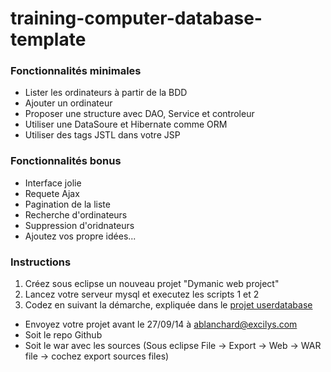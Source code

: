 training-computer-database-template
============================

### Fonctionnalités minimales
* Lister les ordinateurs à partir de la BDD
* Ajouter un ordinateur
* Proposer une structure avec DAO, Service et controleur
* Utiliser une DataSoure et Hibernate comme ORM
* Utiliser des tags JSTL dans votre JSP

### Fonctionnalités bonus
* Interface jolie
* Requete Ajax
* Pagination de la liste
* Recherche d'ordinateurs
* Suppression d'oridnateurs
* Ajoutez vos propre idées...

### Instructions
1. Créez sous eclipse un nouveau projet "Dymanic web project"
2. Lancez votre serveur mysql et executez les scripts 1 et 2
3. Codez en suivant la démarche, expliquée dans le [projet userdatabase](https://github.com/ablanchard/userdatabase)

* Envoyez votre projet avant le 27/09/14 à ablanchard@excilys.com
* Soit le repo Github
* Soit le war avec les sources (Sous eclipse File -> Export -> Web -> WAR file -> cochez export sources files)

